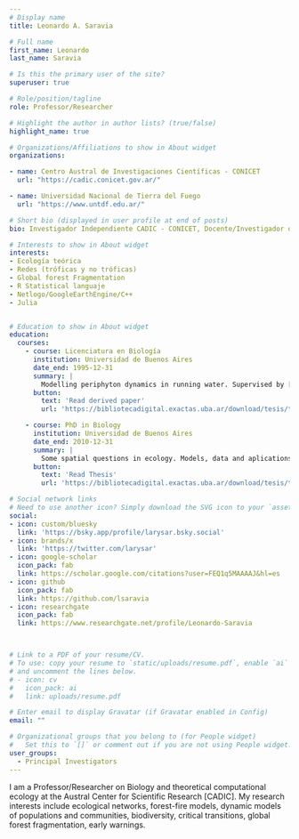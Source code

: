 ```yaml
---
# Display name
title: Leonardo A. Saravia

# Full name
first_name: Leonardo
last_name: Saravia

# Is this the primary user of the site?
superuser: true

# Role/position/tagline
role: Professor/Researcher 

# Highlight the author in author lists? (true/false)
highlight_name: true

# Organizations/Affiliations to show in About widget
organizations:

- name: Centro Austral de Investigaciones Científicas - CONICET
  url: "https://cadic.conicet.gov.ar/"

- name: Universidad Nacional de Tierra del Fuego
  url: "https://www.untdf.edu.ar/"

# Short bio (displayed in user profile at end of posts)
bio: Investigador Independiente CADIC - CONICET, Docente/Investigador de la UNTDf, Doctor en Biología de la UBA. Complex systems. Networks. Global Forest Fragmentation. Open science. R, Julia, Netlogo, C++ & Python.

# Interests to show in About widget
interests:
- Ecología teórica
- Redes (tróficas y no tróficas)
- Global forest Fragmentation
- R Statistical languaje
- Netlogo/GoogleEarthEngine/C++
- Julia


# Education to show in About widget
education:
  courses:
    - course: Licenciatura en Biología
      institution: Universidad de Buenos Aires
      date_end: 1995-12-31
      summary: |
        Modelling periphyton dynamics in running water. Supervised by [Dr. Fernando Momo](https://www.researchgate.net/profile/Fernando-Momo). 
      button:
        text: 'Read derived paper'
        url: 'https://bibliotecadigital.exactas.uba.ar/download/tesis/tesis_n4579_Saravia.pdf'

    - course: PhD in Biology
      institution: Universidad de Buenos Aires
      date_end: 2010-12-31
      summary: |
        Some spatial questions in ecology. Models, data and aplications. Supervised by [Dr. Fernando Momo](https://www.researchgate.net/profile/Fernando-Momo). 
      button:
        text: 'Read Thesis'
        url: 'https://bibliotecadigital.exactas.uba.ar/download/tesis/tesis_n4579_Saravia.pdf'

# Social network links
# Need to use another icon? Simply download the SVG icon to your `assets/media/icons/` folder.
social:
- icon: custom/bluesky
  link: 'https://bsky.app/profile/larysar.bsky.social'
- icon: brands/x
  link: 'https://twitter.com/larysar'
- icon: google-scholar 
  icon_pack: fab
  link: https://scholar.google.com/citations?user=FEQ1q5MAAAAJ&hl=es
- icon: github
  icon_pack: fab
  link: https://github.com/lsaravia
- icon: researchgate
  icon_pack: fab
  link: https://www.researchgate.net/profile/Leonardo-Saravia



# Link to a PDF of your resume/CV.
# To use: copy your resume to `static/uploads/resume.pdf`, enable `ai` icons in `params.toml`, 
# and uncomment the lines below.
# - icon: cv
#   icon_pack: ai
#   link: uploads/resume.pdf

# Enter email to display Gravatar (if Gravatar enabled in Config)
email: ""

# Organizational groups that you belong to (for People widget)
#   Set this to `[]` or comment out if you are not using People widget.
user_groups:
  - Principal Investigators
---
```


I am a Professor/Researcher on Biology and theoretical computational ecology at the Austral Center for Scientific Research [CADIC]. My research interests include ecological networks, forest-fire models, dynamic models of populations and communities, biodiversity, critical transitions, global forest fragmentation, early warnings. 
